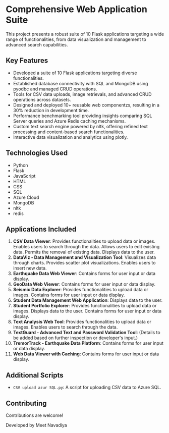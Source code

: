 
# Comprehensive Web Application Suite

This project presents a robust suite of 10 Flask applications targeting a wide range of functionalities, from data visualization and management to advanced search capabilities.

## Key Features
- Developed a suite of 10 Flask applications targeting diverse functionalities.
- Established database connectivity with SQL and MongoDB using pyodbc and managed CRUD operations.
- Tools for CSV data uploads, image retrievals, and advanced CRUD operations across datasets.
- Designed and deployed 10+ reusable web componentzs, resulting in a 30% reduction in development time.
- Performance benchmarking tool providing insights comparing SQL Server queries and Azure Redis caching mechanisms.
- Custom text search engine powered by nltk, offering refined text processing and content-based search functionalities.
- Interactive data visualization and analytics using plotly.

## Technologies Used
- Python
- Flask
- JavaScript
- HTML
- CSS
- SQL
- Azure Cloud
- MongoDB
- nltk
- redis

## Applications Included
1. **CSV Data Viewer**: Provides functionalities to upload data or images. Enables users to search through the data. Allows users to edit existing data. Permits the removal of existing data. Displays data to the user.
2. **DataViz - Data Management and Visualization Tool**: Visualizes data through charts. Provides scatter plot visualizations. Enables users to insert new data.
3. **Earthquake Data Web Viewer**: Contains forms for user input or data display.
4. **GeoData Web Viewer**: Contains forms for user input or data display.
5. **Seismic Data Explorer**: Provides functionalities to upload data or images. Contains forms for user input or data display.
6. **Student Data Management Web Application**: Displays data to the user.
7. **Student Portfolio Explorer**: Provides functionalities to upload data or images. Displays data to the user. Contains forms for user input or data display.
8. **Text Analysis Web Tool**: Provides functionalities to upload data or images. Enables users to search through the data.
9. **TextGuard - Advanced Text and Password Validation Tool**: (Details to be added based on further inspection or developer's input.)
10. **TremorTrack - Earthquake Data Platform**: Contains forms for user input or data display.
11. **Web Data Viewer with Caching**: Contains forms for user input or data display.

## Additional Scripts
- `CSV upload azur SQL.py`: A script for uploading CSV data to Azure SQL. 

## Contributing
Contributions are welcome!

Developed by Meet Navadiya
